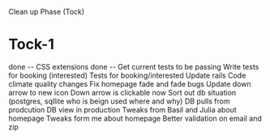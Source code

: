 Clean up Phase (Tock)

Tock-1
======
done -- CSS extensions
done -- Get current tests to be passing
Write tests for booking (interested)
Tests for booking/interested
Update rails
Code climate quality changes
Fix homepage fade and fade bugs
Update down arrow to new icon
Down arrow is clickable now
Sort out db situation (postgres, sqllite who is beign used where and why)
DB pulls from prodcution
DB view in production
Tweaks from Basil and Julia about homepage
Tweaks form me about homepage
Better validation on email and zip
